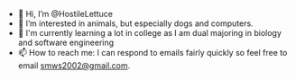 - 👋 Hi, I’m @HostileLettuce
- 👀 I’m interested in animals, but especially dogs and computers. 
- 🌱 I'm currently learning a lot in college as I am dual majoring in biology and software engineering
- 📫 How to reach me: I can respond to emails fairly quickly so feel free to email smws2002@gmail.com.
